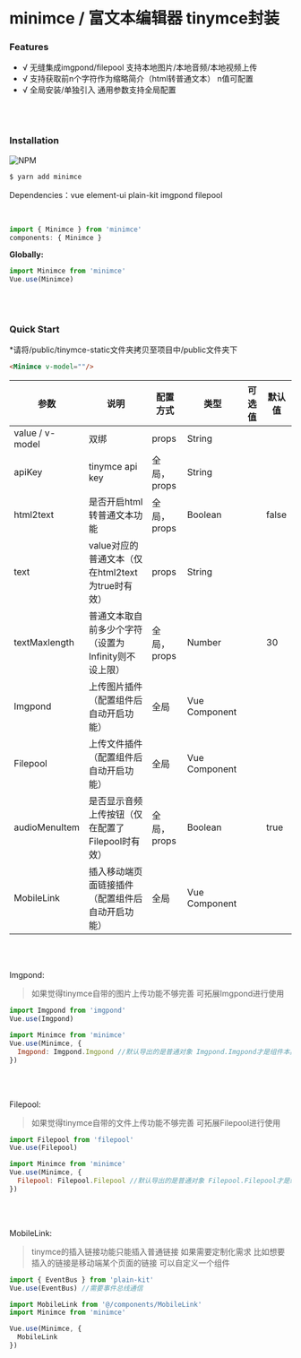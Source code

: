 # minimce / 富文本编辑器 tinymce封装


### Features

- √ 无缝集成imgpond/filepool 支持本地图片/本地音频/本地视频上传
- √ 支持获取前n个字符作为缩略简介（html转普通文本） n值可配置
- √ 全局安装/单独引入 通用参数支持全局配置

<br/><br/>

### Installation
![NPM](https://nodei.co/npm/minimce.png)
``` bash
$ yarn add minimce
```

Dependencies：vue element-ui plain-kit imgpond filepool

<br/>

```js
import { Minimce } from 'minimce'
components: { Minimce }
```

**Globally:**
```js
import Minimce from 'minimce'
Vue.use(Minimce)
```

<br/><br/>

### Quick Start

*请将/public/tinymce-static文件夹拷贝至项目中/public文件夹下

```html
<Minimce v-model=""/>
```

| 参数 | 说明 | 配置方式 | 类型 | 可选值 | 默认值 |
| --- | --- | --- | --- | --- | --- |
| value / v-model | 双绑 | props | String | | |
| apiKey | tinymce api key | 全局，props | String | | |
| html2text | 是否开启html转普通文本功能 | 全局，props | Boolean | | false |
| text | value对应的普通文本（仅在html2text为true时有效） | props | String | | |
| textMaxlength | 普通文本取自前多少个字符（设置为Infinity则不设上限） | 全局，props | Number | | 30 |
| Imgpond | 上传图片插件（配置组件后自动开启功能） | 全局 | Vue Component | | |
| Filepool | 上传文件插件（配置组件后自动开启功能） | 全局 | Vue Component | | |
| audioMenuItem | 是否显示音频上传按钮（仅在配置了Filepool时有效） | 全局，props | Boolean | | true |
| MobileLink | 插入移动端页面链接插件（配置组件后自动开启功能） | 全局 | Vue Component | | |

<br/><br/>

Imgpond:

> 如果觉得tinymce自带的图片上传功能不够完善 可拓展Imgpond进行使用

```js
import Imgpond from 'imgpond'
Vue.use(Imgpond)

import Minimce from 'minimce'
Vue.use(Minimce, {
  Imgpond: Imgpond.Imgpond //默认导出的是普通对象 Imgpond.Imgpond才是组件本身
})
```

<br/><br/>

Filepool:

> 如果觉得tinymce自带的文件上传功能不够完善 可拓展Filepool进行使用

```js
import Filepool from 'filepool'
Vue.use(Filepool)

import Minimce from 'minimce'
Vue.use(Minimce, {
  Filepool: Filepool.Filepool //默认导出的是普通对象 Filepool.Filepool才是组件本身
})
```

<br/><br/>

MobileLink:

> tinymce的插入链接功能只能插入普通链接 如果需要定制化需求 比如想要插入的链接是移动端某个页面的链接 可以自定义一个组件

```js
import { EventBus } from 'plain-kit'
Vue.use(EventBus) //需要事件总线通信

import MobileLink from '@/components/MobileLink'
import Minimce from 'minimce'

Vue.use(Minimce, {
  MobileLink
})
```


